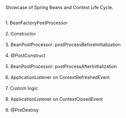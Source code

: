 <p>Showcase of Spring Beans and Context Life Cycle.</p>
<p>
<br>1. BeanFactoryPostProcessor</br>
<br>2. Constructor</br>
<br>3. BeanPostProcessor: postProcessBeforeInitialization</br>
<br>4. @PostConstruct</br>
<br>5. BeanPostProcessor: postProcessAfterInitialization</br>
<br>6. ApplicationListener on ContextRefreshedEvent</br>
<br>7. Custom logic</br>
<br>8. ApplicationListener on ContextClosedEvent</br>
<br>9. @PreDestroy</br>
</p>